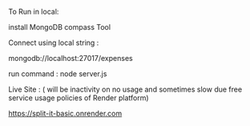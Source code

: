 To Run in local:


install MongoDB compass Tool

Connect using local string :

mongodb://localhost:27017/expenses

run command : node server.js






Live Site : 
( will be inactivity on no usage and sometimes slow due free service usage policies of Render platform)


https://split-it-basic.onrender.com
